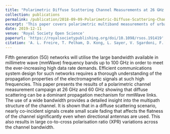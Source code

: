```yaml
---
title: "Polarimetric Diffuse Scattering Channel Measurements at 26 GHz and 60 GHz"
collection: publications
permalink: /publication/2018-09-09-Polarimetric-Diffuse-Scattering-Channel-Measurements-at-26-GHz-and-60-GHz
excerpt: 'This paper covers polarimetric multiband measurements of urban multipath propagation'
date: 2019-12-11
venue: 'Royal Society Open Science'
paperurl: 'https://royalsocietypublishing.org/doi/10.1098/rsos.191419'
citation: 'A. L. Freire, T. Pelham, D. Kong, L. Sayer, V. Sgardoni, F. Tila, E. Mellios, M. Beach, A. Nix, G. Steinböck, &quot;Polarimetric Diffuse Scattering Channel Measurements at 26 GHz and 60 GHz,&quot 2018 IEEE 29th Annual International Symposium on Personal, Indoor and Mobile Radio Communications (PIMRC), Bologna, 2018, pp. 210-214, doi: 10.1109/PIMRC.2018.8581035.'
---
```

Fifth generation (5G) networks will utilise the large bandwidth available in millimetre wave (mmWave) frequency bands up to 100 GHz in order to meet the ever-increasing high data rate demands. Efficient communications system design for such networks requires a thorough understanding of the propagation properties of the electromagnetic signals at such high frequencies. This paper presents the results of a polarimetric channel measurement campaign at 26 GHz and 60 GHz showing that diffuse scattering can be a dominant propagation mechanism for mmWave links. The use of a wide bandwidth provides a detailed insight into the multipath structure of the channel. It is shown that in a diffuse scattering scenario, nearly co-incident signals create small scale fading that affects the flatness of the channel significantly even when directional antennas are used. This also results in large co-to-cross polarisation ratio (XPR) variations across the channel bandwidth.
